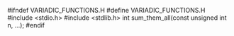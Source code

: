 #ifndef VARIADIC_FUNCTIONS.H
#define VARIADIC_FUNCTIONS.H
#include <stdio.h>
#include <stdlib.h>
int sum_them_all(const unsigned int n, ...);
#endif
